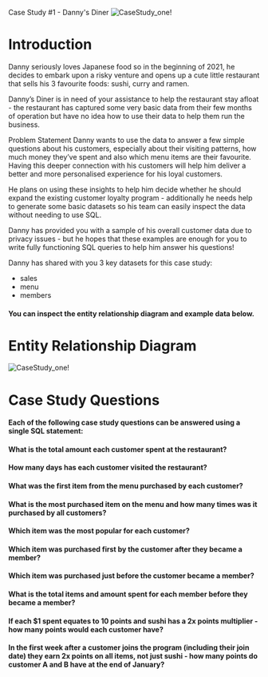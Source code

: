 
Case Study #1 - Danny's Diner
![CaseStudy_one!](https://user-images.githubusercontent.com/111879997/189985525-09a44fa4-fa8b-4734-a082-866d5307af2a.png)



# Introduction
Danny seriously loves Japanese food so in the beginning of 2021, he decides to embark upon a risky venture and opens up a cute little restaurant that sells his 3 favourite foods: sushi, curry and ramen.

Danny’s Diner is in need of your assistance to help the restaurant stay afloat - the restaurant has captured some very basic data from their few months of operation but have no idea how to use their data to help them run the business.

Problem Statement
Danny wants to use the data to answer a few simple questions about his customers, especially about their visiting patterns, how much money they’ve spent and also which menu items are their favourite. Having this deeper connection with his customers will help him deliver a better and more personalised experience for his loyal customers.

He plans on using these insights to help him decide whether he should expand the existing customer loyalty program - additionally he needs help to generate some basic datasets so his team can easily inspect the data without needing to use SQL.

Danny has provided you with a sample of his overall customer data due to privacy issues - but he hopes that these examples are enough for you to write fully functioning SQL queries to help him answer his questions!

Danny has shared with you 3 key datasets for this case study:

* sales
* menu
* members
#### You can inspect the entity relationship diagram and example data below.

# Entity Relationship Diagram
![CaseStudy_one!](https://user-images.githubusercontent.com/111879997/189985891-14fa2685-57bd-4c20-bb50-fdb2896b3a4c.png)

# Case Study Questions
#### Each of the following case study questions can be answered using a single SQL statement:

#### What is the total amount each customer spent at the restaurant?
#### How many days has each customer visited the restaurant?
#### What was the first item from the menu purchased by each customer?
#### What is the most purchased item on the menu and how many times was it purchased by all customers?
#### Which item was the most popular for each customer?
#### Which item was purchased first by the customer after they became a member?
#### Which item was purchased just before the customer became a member?
#### What is the total items and amount spent for each member before they became a member?
#### If each $1 spent equates to 10 points and sushi has a 2x points multiplier - how many points would each customer have?
#### In the first week after a customer joins the program (including their join date) they earn 2x points on all items, not just sushi - how many points do customer A and B have at the end of January?

